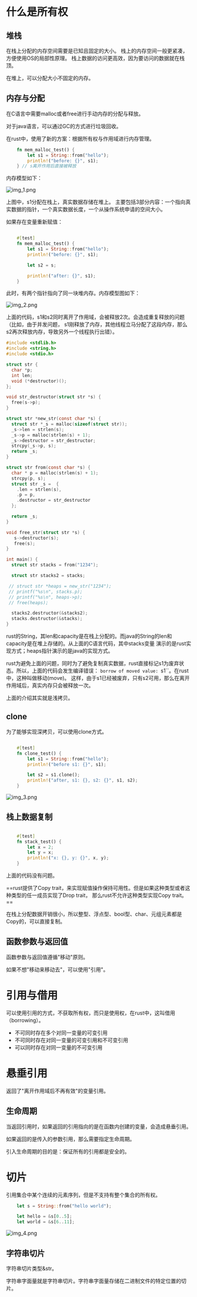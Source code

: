 # 什么是所有权
## 堆栈
在栈上分配的内存空间需要是已知且固定的大小。
栈上的内存空间一般更紧凑，方便使用OS的局部性原理。
栈上数据的访问更高效，因为要访问的数据就在栈顶。

在堆上，可以分配大小不固定的内存。

## 内存与分配
在C语言中需要malloc或者free进行手动内存的分配与释放。

对于java语言，可以通过GC的方式进行垃圾回收。

在rust中，使用了新的方案：根据所有权与作用域进行内存管理。

```rust
    fn mem_malloc_test() {
        let s1 = String::from("hello");
        println!("before: {}", s1);
    } // s离开作用后直接被释放
```
内存模型如下：

![img_1.png](img_1.png)

上图中，s1分配在栈上，真实数据存储在堆上。
主要包括3部分内容：一个指向真实数据的指针，一个真实数据长度，一个从操作系统申请的空间大小。

如果存在变量重新赋值：
```rust

    #[test]
    fn mem_malloc_test() {
        let s1 = String::from("hello");
        println!("before: {}", s1);

        let s2 = s;

        println!("after: {}", s1);
    }
```

此时，有两个指针指向了同一块堆内存。内存模型图如下：

![img_2.png](img_2.png)

上面的代码，s1和s2同时离开了作用域，会被释放2次。会造成重复释放的问题（比如，由于并发问题，
s1刚释放了内存，其他线程立马分配了这段内存，那么s2再次释放内存，导致另外一个线程执行出错）。

```c
#include <stdlib.h>
#include <string.h>
#include <stdio.h>

struct str {
  char *p;
  int len;
  void (*destructor)();
};

void str_destructor(struct str *s) {
  free(s->p);
}

struct str *new_str(const char *s) {
  struct str *_s = malloc(sizeof(struct str));
  _s->len = strlen(s);
  _s->p = malloc(strlen(s) + 1);
  _s->destructor = str_destructor;
  strcpy(_s->p, s);
  return _s;
}

struct str from(const char *s) {
  char * p = malloc(strlen(s) + 1);
  strcpy(p, s);
  struct str _s =  {
    .len = strlen(s),
    .p = p,
    .destructor = str_destructor
  };

  return _s;
}

void free_str(struct str *s) {
   s->destructor(s);
   free(s);
}

int main() {
  struct str stacks = from("1234");

  struct str stacks2 = stacks;

 // struct str *heaps = new_str("1234");
 // printf("%s\n", stacks.p);
 // printf("%s\n", heaps->p);
 // free(heaps);

  stacks2.destructor(&stacks2);
  stacks.destructor(&stacks);
}

```

rust的String，其len和capacity是在栈上分配的。而java的String的len和capacity是在堆上存储的。从上面的C语言代码，其中stacks变量
演示的是rust实现方式；heaps指针演示的是java的实现方式。


rust为避免上面的问题，同时为了避免复制真实数据，rust直接标记s1为废弃状态。所以，上面的代码会发生编译错误：
`borrow of moved value: `s1``。在rust中，这种叫做移动(move)。
这样，由于s1已经被废弃，只有s2可用，那么在离开作用域后，真实内存只会被释放一次。

上面的介绍其实就是浅拷贝。

## clone
为了能够实现深拷贝，可以使用clone方式。

```rust

    #[test]
    fn clone_test() {
        let s1 = String::from("hello");
        println!("before s1: {}", s1);

        let s2 = s1.clone();
        println!("after, s1: {}, s2: {}", s1, s2);
    }
```

![img_3.png](img_3.png)


## 栈上数据复制

```rust

    #[test]
    fn stack_test() {
        let x = 2;
        let y = x;
        println!("x: {}, y: {}", x, y);
    }
```
上面的代码没有问题。

==rust提供了Copy trait，来实现赋值操作保持可用性。但是如果这种类型或者这种类型的任一成员实现了Drop trait，
那么rust不允许这种类型实现Copy trait。==  

在栈上分配数据开销很小，所以整型、浮点型、bool型、char、元组元素都是Copy的，可以直接复制。

## 函数参数与返回值
函数参数与返回值遵循"移动"原则。

如果不想"移动来移动去"，可以使用"引用"。

# 引用与借用

可以使用引用的方式，不获取所有权，而只是使用权，在rust中，这叫借用（borrowing）。

- 不可同时存在多个对同一变量的可变引用
- 不可同时存在对同一变量的可变引用和不可变引用
- 可以同时存在对同一变量的不可变引用

# 悬垂引用

返回了"离开作用域后不再有效"的变量引用。

## 生命周期

当返回引用时，如果返回的引用指向的是在函数内创建的变量，会造成悬垂引用。

如果返回的是传入的参数引用，那么需要指定生命周期。

引入生命周期的目的是：保证所有的引用都是安全的。

# 切片

引用集合中某个连续的元素序列，但是不支持有整个集合的所有权。

```rust
    let s = String::from("hello world");

    let hello = &s[0..5];
    let world = &s[6..11];
```

![img_4.png](img_4.png)

## 字符串切片
字符串切片类型&str。

字符串字面量就是字符串切片。字符串字面量存储在二进制文件的特定位置的切片。
